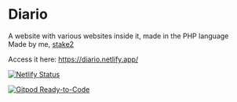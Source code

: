 # Diario
A website with various websites inside it, made in the PHP language<br>
Made by me, [stake2](https://github.com/stake2)

Access it here: https://diario.netlify.app/

[![Netlify Status](https://api.netlify.com/api/v1/badges/8cd84069-5194-4080-9e49-a8eae5111cf7/deploy-status)](https://app.netlify.com/sites/diario/deploys)

[![Gitpod Ready-to-Code](https://img.shields.io/badge/Gitpod-Ready--to--Code-blue?logo=gitpod)](https://gitpod.io/#https://github.com/stake2/diario) 